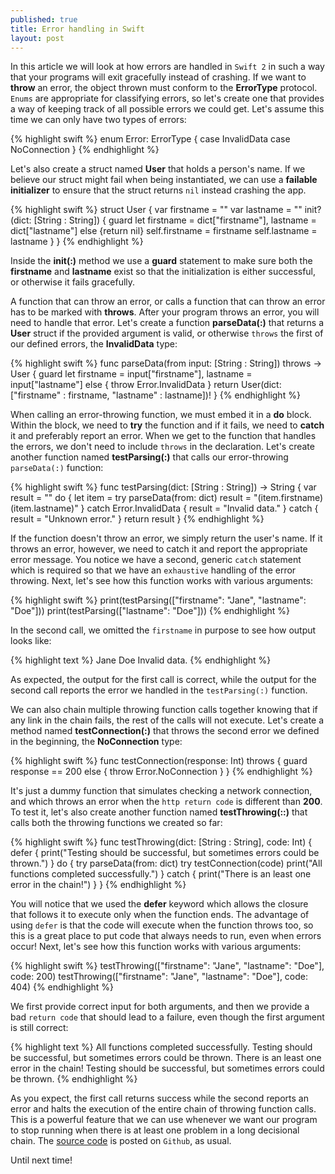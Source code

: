 ```yaml
---
published: true
title: Error handling in Swift
layout: post
---
```

In this article we will look at how errors are handled in `Swift 2` in such a way that your programs will exit gracefully instead of crashing. If we want to __throw__ an error, the object thrown must conform to the __ErrorType__ protocol. `Enums` are appropriate for classifying errors, so let's create one that provides a way of keeping track of all possible errors we could get. Let's assume this time we can only have two types of errors: 

{% highlight swift %}
enum Error: ErrorType {
    case InvalidData
    case NoConnection
}
{% endhighlight %}

Let's also create a struct named __User__ that holds a person's name. If we believe our struct might fail when being instantiated, we can use a __failable initializer__ to ensure that the struct returns `nil` instead crashing the app. 

{% highlight swift %}
struct User {
    var firstname = ""
    var lastname = ""
    init? (dict: [String : String]) {
        guard let firstname = dict["firstname"], lastname = dict["lastname"] else {return nil}
        self.firstname = firstname
        self.lastname = lastname
    }
}
{% endhighlight %}

Inside the __init(:)__ method we use a __guard__ statement to make sure both the __firstname__ and __lastname__ exist so that the initialization is either successful, or otherwise it fails gracefully. 

A function that can throw an error, or calls a function that can throw an error has to be marked with __throws__. After your program throws an error, you will need to handle that error. Let's create a function __parseData(:)__ that returns a __User__ struct if the provided argument is valid, or otherwise `throws` the first of our defined errors, the __InvalidData__ type: 

{% highlight swift %}
func parseData(from input: [String : String]) throws -> User {
    guard let firstname = input["firstname"], lastname = input["lastname"] else {
        throw Error.InvalidData
    }
    return User(dict: ["firstname" : firstname, "lastname" : lastname])!
}
{% endhighlight %}

When calling an error-throwing function, we must embed it in a __do__ block. Within the block, we need to __try__ the function and if it fails, we need to __catch__ it and preferably report an error. When we get to the function that handles the errors, we don't need to include `throws` in the declaration. Let's create another function named __testParsing(:)__ that calls our error-throwing `parseData(:)` function: 

{% highlight swift %}
func testParsing(dict: [String : String]) -> String {
    var result = ""
    do {
        let item = try parseData(from: dict)
        result = "\(item.firstname) \(item.lastname)"
    } catch Error.InvalidData {
        result = "Invalid data."
    } catch {
        result = "Unknown error."
    }
    return result
}
{% endhighlight %}

If the function doesn't throw an error, we simply return the user's name. If it throws an error, however, we need to catch it and report the appropriate error message. You notice we have a second, generic `catch` statement which is required so that we have an `exhaustive` handling of the error throwing. Next, let's see how this function works with various arguments:

{% highlight swift %}
print(testParsing(["firstname": "Jane", "lastname": "Doe"]))
print(testParsing(["lastname": "Doe"]))
{% endhighlight %}

In the second call, we omitted the `firstname` in purpose to see how output looks like:

{% highlight text %}
Jane Doe
Invalid data.
{% endhighlight %}

As expected, the output for the first call is correct, while the output for the second call reports the error we handled in the `testParsing(:)` function.

We can also chain multiple throwing function calls together knowing that if any link in the chain fails, the rest of the calls will not execute. Let's create a method named __testConnection(:)__ that throws the second error we defined in the beginning, the __NoConnection__ type:

{% highlight swift %}
func testConnection(response: Int) throws {
    guard response == 200 else {
        throw Error.NoConnection
    }
}
{% endhighlight %}

It's just a dummy function that simulates checking a network connection, and which throws an error when the `http return code` is different than __200__. To test it, let's also create another function named __testThrowing(::)__ that calls both the throwing functions we created so far:

{% highlight swift %}
func testThrowing(dict: [String : String], code: Int) {
    defer {
        print("Testing should be successful, but sometimes errors could be thrown.")
    }
    do {
        try parseData(from: dict)
        try testConnection(code)
        print("All functions completed successfully.")
    } catch {
        print("There is an least one error in the chain!")
    }
}
{% endhighlight %}

You will notice that we used the __defer__ keyword which allows the closure that follows it to execute only when the function ends. The advantage of using `defer` is that the code will execute when the function throws too, so this is a great place to put code that always needs to run, even when errors occur!
Next, let's see how this function works with various arguments:    

{% highlight swift %}
testThrowing(["firstname": "Jane", "lastname": "Doe"], code: 200)
testThrowing(["firstname": "Jane", "lastname": "Doe"], code: 404)
{% endhighlight %}

We first provide correct input for both arguments, and then we provide a bad `return code` that should lead to a failure, even though the first argument is still correct:

{% highlight text %}
All functions completed successfully.
Testing should be successful, but sometimes errors could be thrown.
There is an least one error in the chain!
Testing should be successful, but sometimes errors could be thrown.
{% endhighlight %}

As you expect, the first call returns success while the second reports an error and halts the execution of the entire chain of throwing function calls. This is a powerful feature that we can use whenever we want our program to stop running when there is at least one problem in a long decisional chain. The [source code](https://github.com/Swiftor/ErrorHandling) is posted on `Github`, as usual.

Until next time!